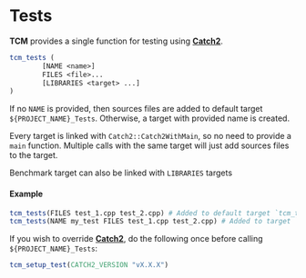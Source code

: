# Tests 

__TCM__ provides a single function for testing using __[Catch2](https://github.com/catchorg/Catch2)__.

```cmake
tcm_tests (
        [NAME <name>] 
        FILES <file>...
        [LIBRARIES <target> ...]
)
```
If no `NAME` is provided, then sources files are added to default target `${PROJECT_NAME}_Tests`.
Otherwise, a target with provided name is created.

Every target is linked with `Catch2::Catch2WithMain`, so no need to provide a `main` function.
Multiple calls with the same target will just add sources files to the target.

Benchmark target can also be linked with `LIBRARIES` targets

#### Example

```cmake
tcm_tests(FILES test_1.cpp test_2.cpp) # Added to default target `tcm_tests`
tcm_tests(NAME my_test FILES test_1.cpp test_2.cpp) # Added to target `my_target`
```

If you wish to override __[Catch2](https://github.com/catchorg/Catch2)__, do the following once before calling `${PROJECT_NAME}_Tests`:

```cmake
tcm_setup_test(CATCH2_VERSION "vX.X.X")
```
